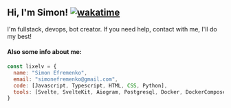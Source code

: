 ## Hi, I'm Simon! [![wakatime](https://wakatime.com/badge/user/14787fe3-8231-4120-8754-60e109472c0e.svg)](https://wakatime.com/@14787fe3-8231-4120-8754-60e109472c0e)

I'm fullstack, devops, bot creator. If you need help, contact with me, I'll do my best!

#### Also some info about me:
```js
const lixelv = {
  name: "Simon Efremenko",
  email: "simonefremenko@gmail.com",
  code: [Javascript, Typescript, HTML, CSS, Python],
  tools: [Svelte, SvelteKit, Aiogram, Postgresql, Docker, DockerCompose, Ubuntu]
}
```
